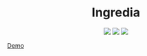 <h1 align="center">Ingredia</h1>


<p align="center">
    <img src="https://img.shields.io/badge/node.js-5.4.1-brightgreen.svg?style=flat">
    <img src="https://img.shields.io/badge/Express-4.13.1-red.svg?style=flat">
    <img src="https://img.shields.io/badge/license-MIT-blue.svg?style=flat">
</p>

[Demo](https://ingredia.herokuapp.com/)
